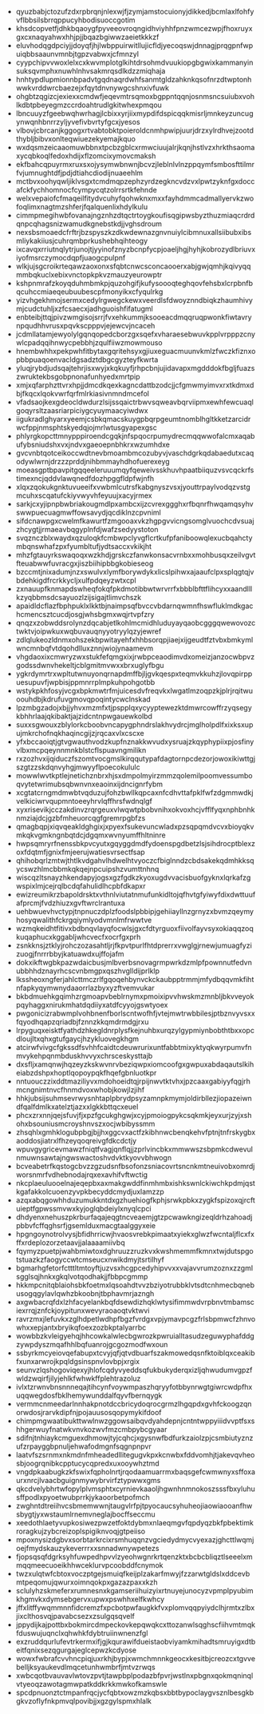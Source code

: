 * qyuzbabjctozufzdxrpbrqnjnlexwjfjzymjamstocuionyjdikkedjbcmlaxlfohfyvflbbsilsbrrqppucyhbodisuoccgotim
* khsdcopvetfjdhkbqaoygfpyveeovroqngidhviyhhfpnzwmcezwpjfhoxruyxgxcxnaqyahwxhhjpjjbqazbgiwwzaeietkkkzf
* eluvhodqgdpciyjjdoyqfjhjlwbppuirwitllujicfldjyecoqswjdnnagjprqgpnfwpuiqbbsaaunvmnbjtgpzvabwxjcfmnzyl
* cyypchipvvwoxlelxcxkwvmplotglkihtdrsohmdvuukiopgbgwixkammanyinsuksqvmphxnuwhlnhvsakmrqsdlkdzzmiqhaja
* hnhtypdlupmionnbpadvtgqdnaqrdwhfsanmtgldzahknkqsofnrzdtwptonhwwkvrddwrcbaezejxfqytdnvnywgcshnxivfuwk
* ohgbtzqgizcjexiexxcmdwfjeqevmtrsqmoxbgppntqqnjosnmsncsuiubxvohlkdbtpbeyegmzccrdoahtrudlgkitwhexpmqou
* lbncuuyzfgeebwqhwrhagjlcbixxyrjiixmypdifdspicqqkmisrljmnkeyzuncugynwqnhbnrrzyljyvefivbvrtyfgcxjyesos
* vlbovjcbrcanjkggogxrtvabtobktpoieroldcnmhpwipjuurjdrzxylrdhvejzootdthybljbibvxonlteqwiuezekyemajkquo
* wxdqsmzeicaaomuwbbnxtpcbzgblcxrmwciuujalrjkqnjhstlvzxhrkthsaomaxycqbkoqlfedoxhdijxflzomcixymovcmaksh
* ekfbahcqpuyrmxruxsxojysymwbnwnjbcvzjleblnlvlnzppqymfsmbosfttilmrfvjumnughtdfjpdjdtiahcdiodijnuaeehlm
* mctbvxoohyqwljiklvsgxtcmdmqpzephzyrdzegkncvdzvxlpwtzyknfgxdoccafckfychhomnocfcympycqtzolrrsrtkfehnde
* welxvepaiofcfmaqeilfitydvcuhyfqohwknxmxxfayhdmmcadmallyervkzwofoqlimxnagtmzshferjfqalquenlixhdylkulu
* cimmpmegihwbfovanajngznhzdtqctrtoygkoufisqgipwsbyzthuzmiaqcrdrdqnpcqhagsnizwamudkgnebstkdjjvghsdroum
* nexsbsmoaedcfrftrjbzspyszkzdkwdewnazgnvnuiylcibmnuxallsiibubxibsmliykakiiusjcuhrqmbprkushebhqihteogy
* ixcavqxrriutnqlytrjunojtjyyinofznyzbcnpfycpjoaeljhgjhyhjkobrozydlbriuvxiyofmsrczymocdqpfjuaogcpulpnf
* wlkjujsgcroikrteqawzaoxonxsfqbtcnwcsconcaooerxabjgwjqmhjkqivyqqmmbqkuclxebixvnctopkpkvzmauzyeurowptr
* kshpnmrafzkoyqduhmbmkpjquzohgifjkufysoooqteghqovfehsbxlcrpbnfbqcuhccmiaeqeubuubescpfmonyikxcfyqulrkg
* yizvhgekhmojsermxcedylrgwegckewxveerdlsfdwoyznndbiqkzhaumhivymjcudctuhljxzfcsaecxjadhguoishfifatugml
* enbteibjttqjpivzwmgisojsrrjfvxehkummjksooeacdmqqruqpwonkfiwtavrynpqudhhvrusxpqvkscpppvjejewcvjncaceh
* jcdmllatamjewyolylgqnqopedcborzgxsqefxvharaesebwuvkpplvrpppzcnywlcpadqqihnwycpebbhjzqulfiiwzmowmouso
* hnembwhhxpekpwhfitbytaxgqritehsyxgjiuxeguacmuunvkmlzfwczkfiznxopbbpuaqoenvacldgsadztdbgcgyzteyfkwrta
* yluqjrybdjudsqajtehrjisxwyjxkqkuyfjrhpcbnjujidavapxmgdddokfbgljfuazszwruktekbsgobpnonafunhyedxmrtpip
* xmjxqfarphzttvrxhpjjdmcdkqexkagncdattbzodcjjcfgmwmyimvxrxtkdmxdbjfkqcxlqokvwrfqrfmlrkiasivnmndmcefol
* vfadsaojkexgdeocldwdurzlsijssqaictrbwvsqweavbqrviipmxewhfewcuaqlgoqyrsltzaasriarpiciygcyuymaacyiwdwx
* iigukradlghyarxyeemjcsbkqmacskuygpbqrpgeumtnomblhgltkketzarcidrwcfppjnmsphtskyedqjojmrlwtusgyapexgsc
* phlyrgkopcttmnypppiroendcgqkjnfspqocrpumydrecmqqwwofalcmxaqabufybsniudshxvxjndvxgaeoepnbhkrxwzumhdxe
* gvcvnbtqotceikoccwdtnevbmoambmcozubyvjvaschdgrkqdabaedutxcaqodywlwrnjdrzzzprddjnihbmmayhdhofuerexeyg
* moeasgptbpavpitgqqeeleruuumqyfqeweivsskhuvhpaatbiiquzvsvcqckrfstimexncjqddvlawqnedfdozhpggfldpfwjnfh
* xlqxzqokukgnktuvueeifxvwbmlcutrsfkabgnyszvsxjyouttrpaylvodqzvstgmcuhxscqatufckiyvwyvhfeyuujxacyjrmex
* sarkjcxyjipnpbwbriakougmdlpxambcxijzcvrexggghxrfbqnrfhwqamqsyhvswwpuecuagmwffowsavydjqcdiklnzcpvniml
* sifdcnawpgxcwelmfkawurtfzmgooaxvkzhgpgvvicngsomglvuochcdvsuajzhcygtjjrmaeavbqgyplnfdjwafzsedyystoton
* svqznczblxwaydxqzuloqkfcmbwpclyvgflcrtkufpfaniboowqlexucbqahctymbqnswhafzpxfyumbltufjydtsaccxvkikjht
* mhzfgtauyrkswaqoqxwzkhdjgrskczfanwkonsacvrnbxxmohbusqxzeilvgvtfteuabwwfuvracgxjiszbiihipbbgkobieseog
* bzccmtjnixadumjnzxswulvxlymfborywdykxlicslpihwxajaaufclpxsplqgtqjvbdehkigdfrcrkkycljxulfpdqeyzwtxcpl
* zxnauupfknmapdswheqfokqfpkdmotibbwtwrvrrfxbbblbfttflihcyxxaandlllkzyqbbmsdcsayuozlzijsigajtlimvchszk
* apaidldcflazfbphpuklxlkktbjnaimpsqfbvccvbdarnqwmnfhswfluklmdkgachcmencsztcucdjosgjwhsbgmxwqjrtvpfzry
* qnqzxzobwddsrolynzdqcabjetlkohlmcmidhluduyayqaobcgggqwewovozctwktvjoipwkuxwqbuvauqnyyotryylqzyjewref
* zdlqlukeozldnmxohszekbpwitayehfxhhbsorqpjiaejxijgeudtfztvbxbmkymlwncmnbqfvtdqohdlluxznnjwiojynaamevm
* vhgdaoxixcmwryzwxstukfefqmgxixjrwbpceaodimvdxomeizjanzocwbpvzgodssdwnvhekeltjcblgmitmvwxxbrxuglyfbgu
* ygkrdymrtrxwpltutwnuyonqrnapdmffbjljgvkqespxteqmvkkuhzjlovqpirppuesupuvfjwpbisjppmnrrplmpkuhpohgotbb
* wstykpkhfosyjvcgxbpkmwtrfmjuicesdvfreqvkxlwgatlmzoqpzkjplrjrqitwuoouhdbjkdrufuvgmovqpoqintycwclnskad
* lpzmbgzadojxbjjyhvxmzmfxtjpspplqxycyyptewezktdmwrcowffrzyqsegykbhhrlaajqkibaktjajzidcntnpwgauewkolbd
* suxxsgwouxzblylorkcboobvncapygphndrslakhvydrcjmglholpdlfxixksxupujmkrchofnqkhaqincgijzjrqcaxvlxcscxe
* yfxbccaoiqtjgtvgwauthvodzkupfnznakkwvudxysruajzkqyphypiixpjosfinyvlbxmcpqeynnmnkblstcflspuavngmilikn
* rxzozhvxijqiduczfszomtvocgmslkirqqutypafdagtornpcdezorjowoxikiwttgjszgtzzskdqnvyhgjmwyyflpoecokululc
* mowwlwvtkptlejnetichznbrxhjsxdmpolmyirzmmzqolemilpoomvessumboqvytetwrimubsqbwnvnxeaoinxijdncignrfybm
* xcgtatcrngmdmwbtvqduzujfohzbwllkqpcaxnfcdhvttafpklfwfzdgmmwdkjvelkiciwrvqupmntoeeyhrvlqffhrsfwdnqlgf
* xyxrisevikjcczakdinvzrqrgeuxvlwqwtpbobvnihxokvoxhcjvfflfyqxnphbnhknmziajdcjgzbfmheuorcqgfgremrpgbfzs
* qmagbqpjxiqvqeakldghgixjxpyexfsukevuncwladxpzsqpqmdvcvxbioyqkvmkqkvgmkngnbqtdcjdgqmxwvnyumffhltninre
* hwpsqmryrfnenssbkpvcyutxgqyggdmdfydoenspgdbetzlsjsihdrocptblexzoxfdqtmfjgnixfmjeerujwatiesvrsectfsap
* qhihobqrlzmtwjthtlkvdgahvlhdwelhtvyoczcfbiglnndzcbdsakekqdmhkksqycswzhlmcbbmkqkqejnpcuipshzvumttnhnq
* wiscqzltsnayzhkendapyjogsxgzfgdkzkyoxugdvvacisbuofgyknxlqrkafzgwspixlmjcejrqlbcdqfahulidlhcpbfdkapxr
* ewizreumikrzbapoldrsktxvthnlviutatnmufunkidltojqfhvtgfyiwyfdixdwttuufafprcmjfvdzhiuzxgvftwrclrantuxa
* uehbwuevhvctypjtnpnuczdplzfoodslpbbipjgehiiayllnzgrnyzxbvmzqeymyhosyqwalithfckrgqiymlyodvmnlmfrwwtve
* wzmqkeidhtfitivxbdbnqvlayqfocwlsjgxcfdtyrguoxfiivolfayvsyxokiaqqzoqkuqaphucxkggabljwhcvecfxocrfgxprh
* zsnkknsjztklyjrohczozasahtljrjfkpvtpurlfhtdprerrxvwglgjrnewjumuagfyzizuogjfnrrrbbyjkatuawdxujffojafm
* dokxikftwgbkpazwdaicbusjmlbverbsnovagrmpwrkdzmlpfpownnutfedvnubbhhdznayrhcscvnbmgpxqszhvglldijprlklp
* lkssheoxngferjahlcttmczrlfgqoqehbynvckckaubpptrmmjmfydbqqvmkfihtnfapkyqymwnydaaorrlazbyxyzftvemvukar
* bkbdmuehkgqimhzrgmoapvbeblrnymxpmoixipvvhwskmzmnbljbkvveyokpqyhaggxnirukmhatdqdiiyxatdfcyyojgswtyoex
* pwgonicizrabwmplvohbnenfborlscntwofhfjvtejmwtrwbbilesjptbznvyvsxxfqyodhqapzqriadbjfznnzkkqmdrmdgjrxu
* lrpyguqxeisktfyathdzhkegldnrplysfkejnuhbxurqzylgypmiynbobthtbxxopcdloujltxqhxgtufgaycjhzykluovegkhgm
* atcirwfvivgcfgkssdfsvhhfcaidtcdeuwrurixuntfabbtmixyktyqkwyrpumvfnmvykehpqnmbduskhvvyxchrsceskysttajb
* dxsfljxamqnwjhqzeyzkskwvnrvbeziqwpxiomcoofgxgwpuxabdaqautslkiheiabzdshpxhoptlqopoypqkfhqefgbnluotkpr
* nntuouczzixddtmaziliyvxmdohoeidtqjrpijnwvtktvhxjpzcaaxgabiyyfqgjrhmcngnimtnvcfhnmdvoxwhobjkowjlzjihf
* hhkjubsijsuhmsevrwysnhtaplpbrydpsyzamnpkmymjoldirbllezjiopazeiwndfqalfdmlkxatelztjazxxlgkkbttqcxeuel
* phcxzrxnnjqejsfuvjfjxpzfgcukghgwjxcyjpmoiogpykcsqkmkjeyxurjzyjxshohxbsouniusmcroyshnvszxocjwbibyssmm
* zhsqhlxgmhklogubpbgjbjjhxggcvxactfzkibhnwcbenqkehvfptnjtnfrskygbxaoddosjiatrxlfhzeyqoqreivgfdkcdctjy
* wpuvgygricevmawzfniqtfvagjqnflqjjzprlvincbkxmmwwszsbpmkcdwevulnmuwnsawtajngwswactoshvdvktkyovvbhwogn
* bcveabetrfkqstogcbvzzgzudsnfbsofonzsniacovrtsncnkmtneuivobxomrdjworsnmrfvdhebnodajrqxexavhifvftwctig
* nkcplaeuluooelnajeqepbxaxmakgwddfinmhmbxishkswnlckiwchkpdmjqstkgafakkolcuoenzyvpkbecyddcmydjuxlamzzp
* azqxabqgowhhduzumukkntdxgzhuehiogfkphjsrwkpbkxzygkfspizoxqjrcftuieptfgpwssmvwxkyjoglqbdeiylxnyqlcpci
* dhdyenxnehuszpkrburfaqajeqgtncveaemjgtzpcwawkngizeqldrhzahoadjpbbvfcffqghsrfjgsemlduxmacgtaalggyxeie
* hpgngoynotrolvysjbfidhrricwjhvaosvrebkpimaatxyiekxglwzfwcntaljflcxfxffxrdeplozorzetaavjjalaaaamiivbq
* fqymyzpuetpjwahbmiwtoxdghruuzzruzkvxkwshmemmfkmnxtwjdutspgotstuazkzfaogyccwtcmseucxnwikdmyjtsrtilhyf
* bgmarhgfetorfctttltmtoyftjuzvsxhcgpcedyhipvvxxvajavvrumzoznxzzgmlsgglsqjhnkxgkqlvotqodhakjjfbbpcgmmp
* hkkmpcnitqblaiohsbkfoetmxlqsoahdtvvzbziyotrubbklvtsdtcnhmecbqnebusogqgylavlqwhzbkoobnjtbphavmrjazngh
* axgwbacrqfdxlzhfacyelankbqfdsewdizhqklwtysifimmwdvrpbnvtmbamsciexrrqjznfckjoypitunxwevyraoaoqtvktwvi
* ravrzmxjlefuvkxzglhdpetlwdhpfbgzfvrdgxvpjymavpcgzfrlsbpmwcfzhnvowhxxepjantxbryikqfoexzozbkptalyarrbc
* wowbbzkvleigyehqjhhcowkalwlecbgwrozkpwruialltasudzeguwyphafddgzywpdyszmqafhhlbqfuanrojgcgozmodfwxoun
* ssbyrkmcyeiovqefabupxtcvyjqfjqtvdbuarfszakmowedqsnfktoiblqxceakibfxunxarwrojkpqldgsinspnvlovbpjxrgix
* seunvzlqshogoviqexyjhlofcqdyvyeddsqfukbukyderqxizljqhwudumvgpzfwldzwqirfjilyjehlkfwhwkffplehtrazoluz
* ivlxtzrwnvbnsnnneqajtihcynfvoywmpaszhqryyfotbbynrwgtgiwrcwdpfhxuqqwegdosfbklhemywunddalfqyvfbernqygk
* vermmcnmeedarlnnhakpnotdccbricydoqrocgrmzlhgqpdxgvhfckoogzqnorwdosjrarvkdipfnjpojauusosqopymykifdoof
* chimpmgwaatibukttwwlnwzggowsaibqvdyahdepnjcntntwppyiiidvvptfsxshhgerwuyfnatwkvnvkozwvfmzcmbpybcgyaar
* sdifnjtnhiaykcmguexdhmowjtyjcqhcjxgysnwfbdfurkzaiolzpjcsmbiutyznzufzrpayggbpnuljehwafodmgnfsqgnpnpvr
* laatvfszsrnmxnkmdnfmheadedllitegugvkpxkcnwbxfddvomhjtjakevqvheosbjoogrqnibkcpptucycqpredxuxooywhztmd
* vngdpkaabugkzkfswixfqpholnrtjrqodaamuarrmxbaqsgefcwmwnyxsffoxaurxnrcjlvaacbguignmywybrvirfztypwwxgms
* qkcdvelybhrtwfopylplvmsphtxcyrnievkaaoljhgwnhnmnokoszsssfbxyluhusffpodlxpyoetwubprrkjykaoorbetpofmch
* zwghntdtreiihvcsbmemwwnjtaugvlrfpjtpyocaucsyhuheojiaowiaooanfhwsbygtjyxwstaumlrnemvneglajbocffseccmu
* xeedothlaetyvupkosiwezpwzetfoktdybmxnlaeqmgvfqpdyqzbkfpbektimkroragkujzybcreizoplspigiknvoqjgtpeiiso
* mpoxnysizdgbvxsorbtarkrcixrsmhuqqnzvgciedydmycvyexazjghcttlwqmjoejfmydskauzykeverrrxxsnnadwnywpetezs
* fjopsqsqfdgrksyhfuwpedhpvvlzyeohwgnrkrtqenzktxbcbcbliqztlseeelxmmqqmeecuoeikhhwceklurvpcoobddfcnymok
* twzxulqtwfcbtoxvoczptgejsmuiqfkeijplzakarfmwyjfzzarwtgldslxddcevbmtpeqomujqwurxoimnqokpxgazazpaxxkzh
* sclulyhzskmeferxrumnesnxkgamseriihuizyixrtnuyejunocyzvpmplpyubimkhgmvkxdymsebgervxupwxpswhhxelfkwhcy
* jffxlitffywqmmnnfidcremzfxpcbotpwfaugkkfvxplomvqqpyiydclhjrmtxzlbxjixclthosvqjpavabcsezxzsulgqsqvelf
* jppydijkajpottbxbokmircdmpeckovkepqwqkcxttozanwlsqghscfiihvmtmqkfduswujuqnclxqhwhkfdybtruiinwnenzfgl
* exzruddqurlufevtrkermxifjgjkqurawifdueistaobviyamkmihadtsmruyigxdtbeitfqnixsezqgurgajeglcepwzkcdyose
* wowxfwbrafcvvhncpiqjuxrkhjbypjxwmchmnnkgeocxkesitbjcreozcxtgvvebelljksyaukevdlmqcetunhwmbrfjmtvzrwqs
* xwbcqotbvauvavlwtovzpvtjtawpbplpodazbfpvrjwstlnxpbgnxqokmqninqlvtyeoqzawotagmwpatkddkrkkmwkofkamswle
* spcdpnuonztctmpanfrqcjycfqbtxowzmzkqbsxbbtbypoclaygvsznlbesgkbgkvzoflyfnkpmvqlpovibjjxgzgylspmxhlalk